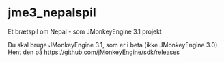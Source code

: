 # jme3_nepalspil
Et brætspil om Nepal - som JMonkeyEngine 3.1 projekt

Du skal bruge JMonkeyEngine 3.1, som er i beta  (ikke JMonkeyEngine 3.0)
Hent den på https://github.com/jMonkeyEngine/sdk/releases
